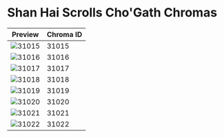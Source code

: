 # Shan Hai Scrolls Cho'Gath Chromas

| Preview | Chroma ID |
|---------|-----------|
| ![31015](https://raw.communitydragon.org/latest/plugins/rcp-be-lol-game-data/global/default/v1/champion-chroma-images/31/31015.png) | 31015 |
| ![31016](https://raw.communitydragon.org/latest/plugins/rcp-be-lol-game-data/global/default/v1/champion-chroma-images/31/31016.png) | 31016 |
| ![31017](https://raw.communitydragon.org/latest/plugins/rcp-be-lol-game-data/global/default/v1/champion-chroma-images/31/31017.png) | 31017 |
| ![31018](https://raw.communitydragon.org/latest/plugins/rcp-be-lol-game-data/global/default/v1/champion-chroma-images/31/31018.png) | 31018 |
| ![31019](https://raw.communitydragon.org/latest/plugins/rcp-be-lol-game-data/global/default/v1/champion-chroma-images/31/31019.png) | 31019 |
| ![31020](https://raw.communitydragon.org/latest/plugins/rcp-be-lol-game-data/global/default/v1/champion-chroma-images/31/31020.png) | 31020 |
| ![31021](https://raw.communitydragon.org/latest/plugins/rcp-be-lol-game-data/global/default/v1/champion-chroma-images/31/31021.png) | 31021 |
| ![31022](https://raw.communitydragon.org/latest/plugins/rcp-be-lol-game-data/global/default/v1/champion-chroma-images/31/31022.png) | 31022 |